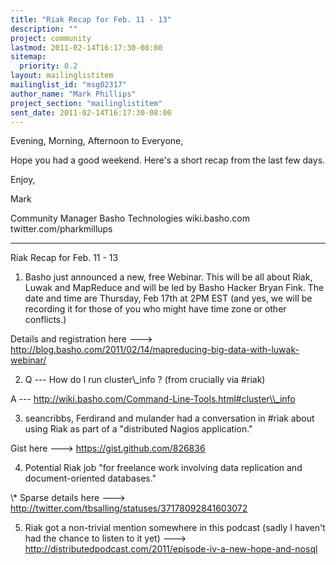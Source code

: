 ```yaml
---
title: "Riak Recap for Feb. 11 - 13"
description: ""
project: community
lastmod: 2011-02-14T16:17:30-08:00
sitemap:
  priority: 0.2
layout: mailinglistitem
mailinglist_id: "msg02317"
author_name: "Mark Phillips"
project_section: "mailinglistitem"
sent_date: 2011-02-14T16:17:30-08:00
---
```



Evening, Morning, Afternoon to Everyone,

Hope you had a good weekend. Here's a short recap from the last few days.

Enjoy,

Mark

Community Manager
Basho Technologies
wiki.basho.com
twitter.com/pharkmillups

----

Riak Recap for Feb. 11 - 13

1) Basho just announced a new, free Webinar. This will be all about
Riak, Luwak and MapReduce and will be led by Basho Hacker Bryan Fink.
The date and time are Thursday, Feb 17th at 2PM EST (and yes, we will
be recording it for those of you who might have time zone or other
conflicts.)

Details and registration here ---&gt;
http://blog.basho.com/2011/02/14/mapreducing-big-data-with-luwak-webinar/

2) Q --- How do I run cluster\\_info ? (from crucially via #riak)

A --- http://wiki.basho.com/Command-Line-Tools.html#cluster\\_info

3) seancribbs, Ferdirand and mulander had a conversation in #riak
about using Riak as part of a "distributed Nagios application."

Gist here ---&gt; https://gist.github.com/826836

4) Potential Riak job "for freelance work involving data replication
and document-oriented databases."

\\* Sparse details here ---&gt;
http://twitter.com/tbsalling/statuses/37178092841603072

5) Riak got a non-trivial mention somewhere in this podcast (sadly I
haven't had the chance to listen to it yet) ---&gt;
http://distributedpodcast.com/2011/episode-iv-a-new-hope-and-nosql

